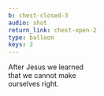 ```yaml
---
b: chest-closed-3
audio: shot
return_link: chest-open-2
type: balloon
keys: 2
---
```

After Jesus we learned<br>
that we cannot make<br>
ourselves right.
